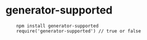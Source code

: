 # generator-supported


		npm install generator-supported
		require('generator-supported') // true or false
